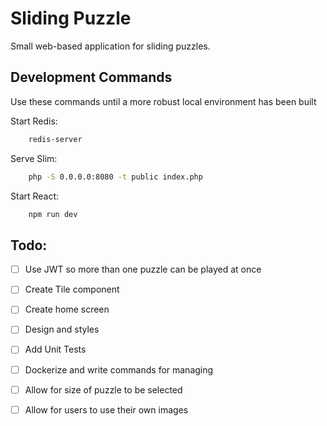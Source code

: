 # Sliding Puzzle 

Small web-based application for sliding puzzles.

## Development Commands

Use these commands until a more robust local environment has been built

Start Redis:
```bash
    redis-server
```

Serve Slim:
```bash
    php -S 0.0.0.0:8080 -t public index.php
```

Start React:
```bash
    npm run dev
```

## Todo:

- [ ] Use JWT so more than one puzzle can be played at once
- [ ] Create Tile component 
- [ ] Create home screen
- [ ] Design and styles
- [ ] Add Unit Tests
- [ ] Dockerize and write commands for managing
- [ ] Allow for size of puzzle to be selected
- [ ] Allow for users to use their own images

